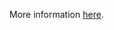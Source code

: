 More information [here](https://docs.prismacloud.io/en/enterprise-edition/policy-reference/azure-policies/azure-general-policies/bc-azure-2-38).
